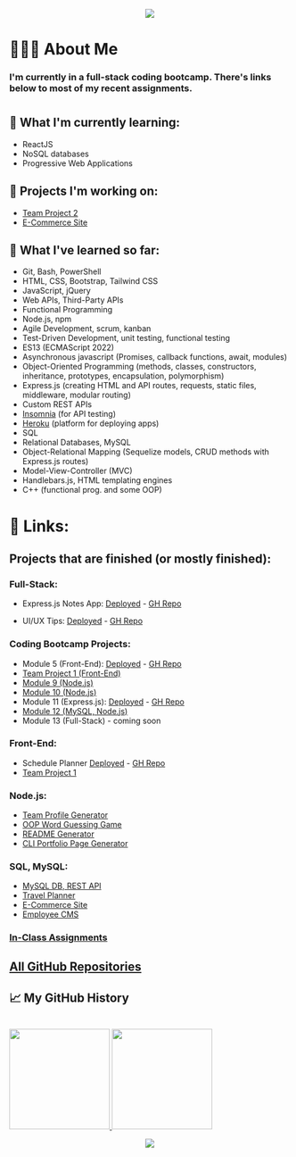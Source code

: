 <p align="center">
 <img src="https://capsule-render.vercel.app/api?type=waving&animation=fadeIn&color=gradient&height=120"/>
</p>

# 👨🏻‍💻 About Me

### I'm currently in a full-stack coding bootcamp. There's links below to most of my recent assignments.
#
<!---
## ✨Latest Finished Projects✨
- Express.js Notes App
  - [Deployed App](https://arcane-thicket-35541.herokuapp.com/)
  - [GH Repo](https://github.com/jroller33/Express.js-Notes-App)
--->
  <!-- <img src="https://capsule-render.vercel.app/api?type=waving&color=gradient&height=100&section=footer"/> -->
  <!-- <img src="https://capsule-render.vercel.app/api?&animation=fadeIn&type=waving&color=0:2BC2D2,100:060621&height=170"/>  OLD HEADER -->


## 🔭 What I'm currently learning:

- ReactJS
- NoSQL databases
- Progressive Web Applications

## 🚧 Projects I'm working on:
- [Team Project 2](https://github.com/jroller33/Banking-My-Way)
- [E-Commerce Site](https://github.com/jroller33/E-Commerce-Site)

<!-- - [Travel Planner](https://github.com/jroller33/Travel-Planner) -->

## 🧠 What I've learned so far: 

- Git, Bash, PowerShell
- HTML, CSS, Bootstrap, Tailwind CSS
- JavaScript, jQuery
- Web APIs, Third-Party APIs
- Functional Programming
- Node.js, npm
- Agile Development, scrum, kanban
- Test-Driven Development, unit testing, functional testing
- ES13 (ECMAScript 2022)
- Asynchronous javascript (Promises, callback functions, await, modules)
- Object-Oriented Programming (methods, classes, constructors, inheritance, prototypes, encapsulation, polymorphism)
- Express.js (creating HTML and API routes, requests, static files, middleware, modular routing)
- Custom REST APIs
- [Insomnia](https://insomnia.rest/) (for API testing)
- [Heroku](https://www.heroku.com/about) (platform for deploying apps)
- SQL
- Relational Databases, MySQL
- Object-Relational Mapping (Sequelize models, CRUD methods with Express.js routes)
- Model-View-Controller (MVC)
- Handlebars.js, HTML templating engines
- C++ (functional prog. and some OOP)


# 🔗 Links:

## Projects that are finished (or mostly finished):


### Full-Stack:
  - Express.js Notes App: [Deployed](https://arcane-thicket-35541.herokuapp.com/) - [GH Repo](https://github.com/jroller33/Express.js-Notes-App)
  
  - UI/UX Tips: [Deployed](https://floating-escarpment-55488.herokuapp.com/) - [GH Repo](https://github.com/jroller33/UI-UX-Tips)
  
### Coding Bootcamp Projects:
  - Module 5 (Front-End): [Deployed](https://jroller33.github.io/Schedule-Planner/) - [GH Repo](https://github.com/jroller33/Schedule-Planner)
  - [Team Project 1 (Front-End)](https://github.com/jroller33/BC-Project-1)
  - [Module 9 (Node.js)](https://github.com/jroller33/README-Generator)
  - [Module 10 (Node.js)](https://github.com/jroller33/Team-Profile-Generator)
  - Module 11 (Express.js): [Deployed](https://arcane-thicket-35541.herokuapp.com/) - [GH Repo](https://github.com/jroller33/Express.js-Notes-App)
  - [Module 12 (MySQL, Node.js)](https://github.com/jroller33/Employee-CMS)
  - Module 13 (Full-Stack) - coming soon


### Front-End:
  - Schedule Planner [Deployed](https://jroller33.github.io/Schedule-Planner/) - [GH Repo](https://github.com/jroller33/Schedule-Planner) 
  - [Team Project 1](https://github.com/jroller33/BC-Project-1)

### Node.js:
- [Team Profile Generator](https://github.com/jroller33/Team-Profile-Generator)  
- [OOP Word Guessing Game](https://github.com/jroller33/OOP-Word-Guessing-Game)
- [README Generator](https://github.com/jroller33/README-Generator)
- [CLI Portfolio Page Generator](https://github.com/jroller33/CLI-Portfolio-Page-Generator)

### SQL, MySQL:
- [MySQL DB, REST API](https://github.com/jroller33/MySQL-Database-with-REST-API)
- [Travel Planner](https://github.com/jroller33/Travel-Planner)
- [E-Commerce Site](https://github.com/jroller33/E-Commerce-Site)
- [Employee CMS](https://github.com/jroller33/Employee-CMS)

### [In-Class Assignments](https://github.com/jroller33/Coding-Bootcamp-In-Class)

## [All GitHub Repositories](https://github.com/jroller33?tab=repositories)
<!-- <h2> 🚀 &nbsp;Some Tools I Have Used and Learned</h2> -->
  <!-- - Weather Dashboard (under development)
    - https://github.com/jroller33/Weather-Dashboard -->

## 📈 My GitHub History

<br/>

<a href="https://github.com/jroller33">
  <img height="180em" src="https://github-readme-stats.vercel.app/api/top-langs/?username=jroller33&theme=tokyonight&layout=compact" />
  <img height="180em" src="https://github-readme-stats.vercel.app/api?username=jroller33&theme=tokyonight&show_icons=true&count_private=true&hide=prs,contribs" />
</a>

<p align="center">
  <img src="https://capsule-render.vercel.app/api?type=waving&color=gradient&height=100&section=footer"/>
</p>

<!-- ![#Snake animation](./snakeAnimation.svg) -->


<!-- [![Readme Card](https://github-readme-stats.vercel.app/api/pin/?username=jroller33&repo=team-profile-generator&theme=tokyonight)](https://github.com/jroller33/Team-Profile-Generator) -->

<!-- 
<h1 style="color:red">RIP Itachi 🐐🔥🙏</h1>
<p align="center">
  <img src= "https://comicvine.gamespot.com/a/uploads/original/11113/111134319/5149017-9946625078-Itach.gif">
</p>
 -->

